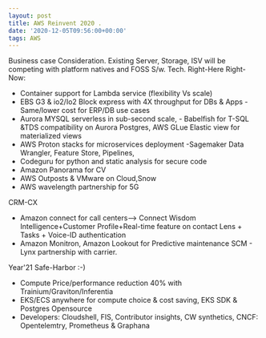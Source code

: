 ```yaml
---
layout: post
title: AWS Reinvent 2020 .
date: '2020-12-05T09:56:00+00:00'
tags: AWS
---
```


Business case Consideration. Existing Server, Storage, ISV will be competing with platform natives and FOSS S/w.
Tech. Right-Here Right-Now:
- Container support for Lambda service (flexibility Vs scale)
- EBS G3 & io2/Io2 Block express with 4X throughput for DBs & Apps - Same/lower cost for ERP/DB use cases
- Aurora MYSQL serverless in sub-second scale, - Babelfish for T-SQL &TDS compatibility on Aurora Postgres, AWS GLue Elastic view for materialized views
- AWS Proton stacks for microservices deployment
-Sagemaker Data Wrangler, Feature Store, Pipelines,
- Codeguru for python and static analysis for secure code
- Amazon Panorama for CV 
- AWS Outposts & VMware on Cloud,Snow
- AWS wavelength partnership for 5G

CRM-CX
- Amazon connect for call centers--> Connect Wisdom Intelligence+Customer Profile+Real-time feature on contact Lens + Tasks + Voice-ID authentication
- Amazon Monitron, Amazon Lookout for Predictive maintenance 
SCM - Lynx partnership with carrier.

Year'21 Safe-Harbor :-)
- Compute Price/performance reduction 40% with Trainium/Graviton/Inferentia
- EKS/ECS anywhere for compute choice & cost saving,  EKS SDK & Postgres Opensource
- Developers: Cloudshell, FIS, Contributor insights, CW synthetics, CNCF: Opentelemtry, Prometheus & Graphana

